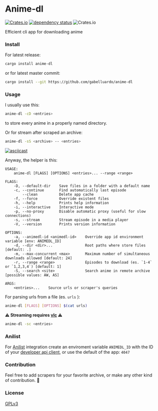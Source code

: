 # Anime-dl

[![Crates.io](https://img.shields.io/crates/v/anime-dl?color=orange)](https://crates.io/crates/anime-dl)
[![dependency status](https://deps.rs/repo/github/gabelluardo/anime-dl/status.svg)](https://deps.rs/crate/anime-dl)
![Crates.io](https://img.shields.io/crates/l/anime-dl)


Efficient cli app for downloading anime

### Install

For latest release:

``` sh
cargo install anime-dl
```

or for latest master commit:

``` sh
cargo install --git https://github.com/gabelluardo/anime-dl
```

### Usage

I usually use this:

``` sh
anime-dl -cD <entries>
```

to store every anime in a properly named directory.  

Or for stream after scraped an archive:

``` sh
anime-dl -sS <archive> -- <entries>
```

[![asciicast](https://asciinema.org/a/392118.svg)](https://asciinema.org/a/392118)

Anyway, the helper is this: 

``` 
USAGE:
    anime-dl [FLAGS] [OPTIONS] <entries>... --range <range>

FLAGS:
    -D, --default-dir    Save files in a folder with a default name
    -c, --continue       Find automatically last episode
        --clean          Delete app cache
    -f, --force          Override existent files
    -h, --help           Prints help information
    -i, --interactive    Interactive mode
    -p, --no-proxy       Disable automatic proxy (useful for slow connections)
    -s, --stream         Stream episode in a media player
    -V, --version        Prints version information

OPTIONS:
    -a, --animedl-id <animedl-id>    Override app id environment variable [env: ANIMEDL_ID]
    -d, --dir <dir>...               Root paths where store files [default: .]
    -m, --max-concurrent <max>       Maximum number of simultaneous downloads allowed [default: 24]
    -r, --range <range>              Episodes to download (es. `1-4` or `1,2,3,4`) [default: 1]
    -S, --search <site>              Search anime in remote archive [possible values: AW, AS]

ARGS:
    <entries>...    Source urls or scraper's queries
```

For parsing urls from a file (es. `urls` ):

``` sh
anime-dl [FLAGS] [OPTIONS] $(cat urls)
```

**⚠️ Streaming requires [vlc](https://www.videolan.org/vlc/) ⚠️**

``` sh
anime-dl -sc <entries>
```

### Anilist 

For [Anilist](https://anilist.co) integration create an enviroment variable 
`ANIMEDL_ID` with the ID of your [developer api client](https://anilist.co/settings/developer), 
or use the default of the app: `4047`


### Contribution 

Feel free to add scrapers for your favorite archive, or make any other kind of contribution. 💪

### License

[GPLv3](LICENSE)
